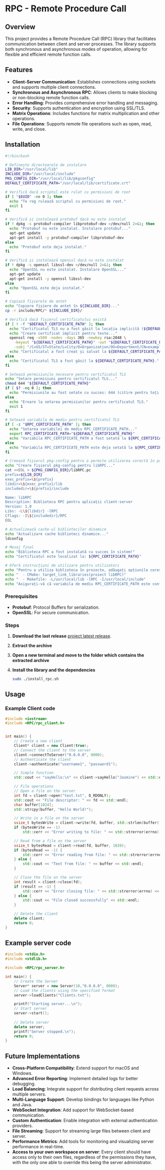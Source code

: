 # RPC - Remote Procedure Call

## Overview

This project provides a Remote Procedure Call (RPC) library that facilitates communication between client and server processes. The library supports both synchronous and asynchronous modes of operation, allowing for flexible and efficient remote function calls.

## Features

- **Client-Server Communication**: Establishes connections using sockets and supports multiple client connections.
- **Synchronous and Asynchronous RPC**: Allows clients to make blocking or non-blocking remote function calls.
- **Error Handling**: Provides comprehensive error handling and messaging.
- **Security**: Supports authentication and encryption using SSL/TLS.
- **Matrix Operations**: Includes functions for matrix multiplication and other operations.
- **File Operations**: Supports remote file operations such as open, read, write, and close.

## Installation
```bash
#!/bin/bash

# Definește directoarele de instalare
LIB_DIR="/usr/local/lib"
INCLUDE_DIR="/usr/local/include"
PKG_CONFIG_DIR="/usr/local/lib/pkgconfig"
DEFAULT_CERTIFICATE_PATH="/usr/local/lib/certificate.crt"

# Verifică dacă scriptul este rulat cu permisiuni de root
if [ "$EUID" -ne 0 ]; then
  echo "Te rog rulează scriptul cu permisiuni de root."
  exit 1
fi

# Verifică și instalează protobuf dacă nu este instalat
if ! dpkg -s protobuf-compiler libprotobuf-dev >/dev/null 2>&1; then
  echo "Protobuf nu este instalat. Instalare protobuf..."
  apt-get update
  apt-get install -y protobuf-compiler libprotobuf-dev
else
  echo "Protobuf este deja instalat."
fi

# Verifică și instalează openssl dacă nu este instalat
if ! dpkg -s openssl libssl-dev >/dev/null 2>&1; then
  echo "OpenSSL nu este instalat. Instalare OpenSSL..."
  apt-get update
  apt-get install -y openssl libssl-dev
else
  echo "OpenSSL este deja instalat."
fi

# Copiază fișierele de antet
echo "Copiere fișiere de antet în ${INCLUDE_DIR}..."
cp -r include/RPC/* ${INCLUDE_DIR}/

# Verifică dacă fișierul certificatului există
if [ ! -f "$DEFAULT_CERTIFICATE_PATH" ]; then
  echo "Certificatul TLS nu a fost găsit la locația implicită (${DEFAULT_CERTIFICATE_PATH})."
  echo "Creare certificat implicit pentru teste..."
  openssl req -x509 -nodes -days 365 -newkey rsa:2048 \
    -keyout "${DEFAULT_CERTIFICATE_PATH}" -out "${DEFAULT_CERTIFICATE_PATH}" \
    -subj "/C=US/ST=State/L=City/O=Organization/OU=Department/CN=example.com"
  echo "Certificatul a fost creat și salvat la ${DEFAULT_CERTIFICATE_PATH}."
else
  echo "Certificatul TLS a fost găsit la ${DEFAULT_CERTIFICATE_PATH}."
fi

# Setează permisiunile necesare pentru certificatul TLS
echo "Setare permisiuni pentru certificatul TLS..."
chmod 644 "${DEFAULT_CERTIFICATE_PATH}"
if [ $? -eq 0 ]; then
  echo "Permisiunile au fost setate cu succes: 644 (citire pentru toți utilizatorii)."
else
  echo "Eroare la setarea permisiunilor pentru certificatul TLS."
  exit 1
fi

# Setează variabila de mediu pentru certificatul TLS
if [ -z "$RPC_CERTIFICATE_PATH" ]; then
  echo "Setarea variabilei de mediu RPC_CERTIFICATE_PATH..."
  export RPC_CERTIFICATE_PATH="${DEFAULT_CERTIFICATE_PATH}"
  echo "Variabila RPC_CERTIFICATE_PATH a fost setată la ${RPC_CERTIFICATE_PATH}."
else
  echo "Variabila RPC_CERTIFICATE_PATH este deja setată la ${RPC_CERTIFICATE_PATH}."
fi

# Creează fișierul pkg-config pentru a permite utilizarea corectă în proiecte
echo "Creare fișierul pkg-config pentru libRPC..."
cat <<EOL > ${PKG_CONFIG_DIR}/libRPC.pc
prefix=${LIB_DIR}
exec_prefix=\${prefix}
libdir=\${exec_prefix}/lib
includedir=\${prefix}/include

Name: libRPC
Description: Biblioteca RPC pentru aplicații client-server
Version: 1.0
Libs: -L\${libdir} -lRPC
Cflags: -I\${includedir}/RPC
EOL

# Actualizează cache-ul bibliotecilor dinamice
echo "Actualizare cache biblioteci dinamice..."
ldconfig

# Mesaj final
echo "Biblioteca RPC a fost instalată cu succes în sistem!"
echo "Certificatul este localizat la: ${RPC_CERTIFICATE_PATH}"

# Oferă instrucțiuni de utilizare pentru utilizatori
echo "Pentru a utiliza biblioteca în proiecte, adăugați opțiunile corespunzătoare în CMake sau Makefile:"
echo "  - CMake: target_link_libraries(proiect libRPC)"
echo "  - Makefile: -L/usr/local/lib -lRPC -I/usr/local/include"
echo "Asigurați-vă că variabila de mediu RPC_CERTIFICATE_PATH este configurată corect pentru aplicația dumneavoastră."
```

### Prerequisites

- **Protobuf**: Protocol Buffers for serialization.
- **OpenSSL**: For secure communication.

### Steps

1. **Download the last release**
[project latest release](https://github.com/BorcilaVasile/Remote-procedure-call-/releases/tag/RPC_libraryVersion1).


2. **Extract the archive**

3. **Open a new terminal and move to the folder which contains the extracted archive**

4. **Install the library and the dependencies**
    ```sh
    sudo ./install_rpc.sh
    ```

## Usage 

### Example Client code

```cpp
#include <iostream>
#include <RPC/rpc_client.h>


int main() {
    // Create a new client
    Client* client = new Client(true);
    // Connect the client to the server
    client->connectToServer("0.0.0.0", 8000);
    // Authenticate the client
    client->authenticate("username1", "password1");

    // Simple function
    std::cout << "sayHello:\n" << client->sayHello("Jasmine") << std::endl;

    // File operations
    // Open a file on the server
    int fd = client->open("test.txt", O_RDONLY);
    std::cout << "File descriptor: " << fd << std::endl;
    char buffer[1024];
    std::strcpy(buffer, "Hello World!");

    // Write in a file on the server
    ssize_t bytesWrite = client->write(fd, buffer, std::strlen(buffer));
    if (bytesWrite == -1)
        std::cerr << "Error writing to file: " << std::strerror(errno) << std::endl;

    // Read from a file on the server
    ssize_t bytesRead = client->read(fd, buffer, 1020);
    if (bytesRead == -1) {
        std::cerr << "Error reading from file: " << std::strerror(errno) << std::endl;
    } else {
        std::cout << "Text from file: " << buffer << std::endl;
    }

    // Close the file on the server
    int result = client->close(fd);
    if (result == -1) {
        std::cerr << "Error closing file: " << std::strerror(errno) << std::endl;
    } else {
        std::cout << "File closed successfully" << std::endl;
    }

    // Delete the client
    delete client;
    return 0;
}
```

## Example server code 
```cpp
#include <stdio.h>
#include <stdlib.h> 

#include <RPC/rpc_server.h>

int main() {
    // Create the Server
    Server* server = new Server(10,"0.0.0.0", 8000);
    // Load the clients using the specified format
    server->loadClients("Clients.txt");

    printf("Starting server...\n");
    // Start server
    server->start();
    
    // Delete server
    delete server;
    printf("Server stopped.\n");
    return 0;
}
```

## Future Implementations

- **Cross-Platform Compatibility**: Extend support for macOS and Windows.
- **Advanced Error Reporting**: Implement detailed logs for better debugging.
- **Load Balancing**: Integrate support for distributing client requests across multiple servers.
- **Multi-Language Support**: Develop bindings for languages like Python and Java.
- **WebSocket Integration**: Add support for WebSocket-based communication.
- **Custom Authentication**: Enable integration with external authentication providers.
- **File Streaming**: Support for streaming large files between client and server.
- **Performance Metrics**: Add tools for monitoring and visualizing server performance in real-time.
- **Access to your own workspace on server**: Every client should have access only to their own files, regardless of the permissions they have, with the only one able to override this being the server administrator.